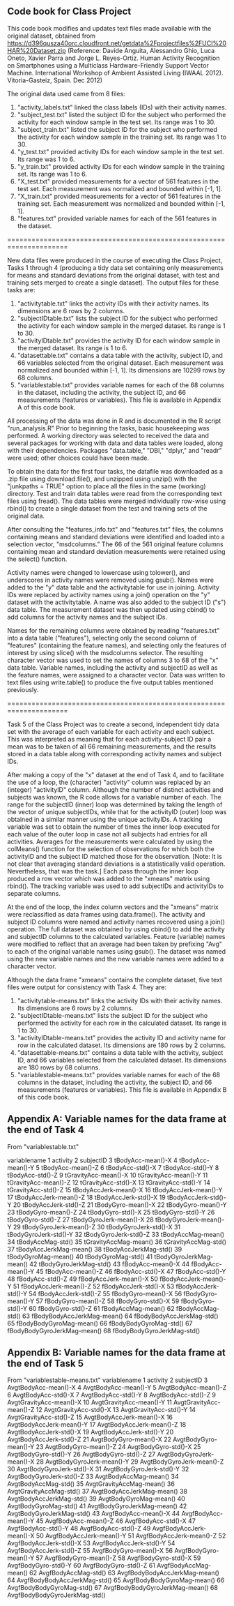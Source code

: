 ## Code book for Class Project

This code book modifies and updates text files made available with the original dataset, obtained from https://d396qusza40orc.cloudfront.net/getdata%2Fprojectfiles%2FUCI%20HAR%20Dataset.zip (Reference: Davide Anguita, Alessandro Ghio, Luca Oneto, Xavier Parra and Jorge L. Reyes-Ortiz. Human Activity Recognition on Smartphones using a Multiclass Hardware-Friendly Support Vector Machine. International Workshop of Ambient Assisted Living (IWAAL 2012). Vitoria-Gasteiz, Spain. Dec 2012)

The original data used came from 8 files:
 1. "activity_labels.txt" linked the class labels (IDs) with their activity names.
 2. "subject_test.txt" listed the subject ID for the subject who performed the activity for each window sample in the test set. Its range was 1 to 30.
 3. "subject_train.txt" listed the subject ID for the subject who performed the activity for each window sample in the training set. Its range was 1 to 30.
 4. "y_test.txt" provided activity IDs for each window sample in the test set. Its range was 1 to 6.
 5. "y_train.txt" provided activity IDs for each window sample in the training set. Its range was 1 to 6.
 6. "X_test.txt" provided measurements for a vector of 561 features in the test set. Each measurement was normalized and bounded within [-1, 1].
 7. "X_train.txt" provided measurements for a vector of 561 features in the training set. Each measurement was normalized and bounded within [-1, 1].
 8. "features.txt" provided variable names for each of the 561 features in the dataset.

=====================================================================

New data files were produced in the course of executing the Class Project, Tasks 1 through 4 (producing a tidy data set containing only measurements for means and standard deviations from the original dataset, with test and training sets merged to create a single dataset). The output files for these tasks are:
 1. "activitytable.txt" links the activity IDs with their activity names. Its dimensions are 6 rows by 2 columns.
 2. "subjectIDtable.txt" lists the subject ID for the subject who performed the activity for each window sample in the merged dataset. Its range is 1 to 30.
 3. "activityIDtable.txt" provides the activity ID for each window sample in the merged dataset. Its range is 1 to 6.
 4. "datasettable.txt" contains a data table with the activity, subject ID, and 66 variables selected from the original dataset. Each measurement was normalized and bounded within [-1, 1]. Its dimensions are 10299 rows by 68 columns.
 5. "variablestable.txt" provides variable names for each of the 68 columns in the dataset, including the activity, the subject ID, and 66 measurements (features or variables). This file is available in Appendix A of this code book.

All processing of the data was done in R and is documented in the R script "run_analysis.R" Prior to beginning the tasks, basic housekeeping was performed. A working directory was selected to received the data and several packages for working with data and data tables were loaded, along with their dependencies. Packages "data.table," "DBI," "dplyr," and "readr" were used; other choices could have been made.

To obtain the data for the first four tasks, the datafile was downloaded as  a .zip file using download.file(), and unzipped using unzip() with the "junkpaths = TRUE" option to place all the files in the same (working) directory. Test and train data tables were read from the corresponding text files using fread(). The data tables were merged individually row-wise using rbind() to create a single dataset from the test and training sets of the original data.

After consulting the "features_info.txt" and "features.txt" files, the columns containing means and standard deviations were identified and loaded into a selection vector, "msdcolumns." The 66 of the 561 original feature columns containing mean and standard deviation measurements were retained using the select() function.

Activity names were changed to lowercase using tolower(), and underscores in activity names were removed using gsub(). Names were added to the "y" data table and the activitytable for use in joining. Activity IDs were replaced by activity names using a join() operation on the "y" dataset with the activitytable. A name was also added to the subject ID ("s") data table. The measurement dataset was then updated using cbind() to add columns for the activity names and the subject IDs.

Names for the remaining columns were obtained by reading "features.txt" into a data table ("features"), selecting only the second column of "features" (containing the feature names), and selecting only the features of interest by using slice() with the msdcolumns selector. The resulting character vector was used to set the names of columns 3 to 68 of the "x" data table. Variable names, including the activity and subjectID as well as the feature names, were assigned to a character vector. Data was written to text files using write.table() to produce the five output tables mentioned previously.

=====================================================================

Task 5 of the Class Project was to create a second, independent tidy data set with the average of each variable for each activity and each subject. This was interpreted as meaning that for each activity-subject ID pair a mean was to be taken of all 66 remaining measurements, and the results stored in a data table along with corresponding activity names and subject IDs.

After making a copy of the "x" dataset at the end of Task 4, and to facilitate the use of a loop, the (character) "activity" column was replaced by an (integer) "activityID" column. Although the number of distinct activities and subjects was known, the R code allows for a variable number of each. The range for the subjectID (inner) loop was determined by taking the length of the vector of unique subjectIDs, while that for the activityID (outer) loop was obtained in a similar manner using the unique activityIDs. A tracking variable was set to obtain the number of times the inner loop executed for each value of the outer loop in case not all subjects had entries for all activities. Averages for the measurements were calculated by using the colMeans() function for the selection of observations for which both the activityID and the subject ID matched those for the observation. [Note: It is not clear that averaging standard deviations is a statistically valid operation. Nevertheless, that was the task.] Each pass through the inner loop produced a row vector which was added to the "xmeans" matrix using rbind(). The tracking variable was used to add subjectIDs and activityIDs to separate columns.

At the end of the loop, the index column vectors and the "xmeans" matrix were reclassified as data frames using data.frame(). The activity and subject ID columns were named and activity names recovered using a join() operation. The full dataset was obtained by using cbind() to add the activity and subjectID columns to the calculated variables. Feature (variable) names were modified to reflect that an average had been taken by prefixing "Avg" to each of the original variable names using gsub(). The dataset was named using the new variable names and the new variable names were added to a character vector.

Although the data frame "xmeans" contains the complete dataset, five text files were output for consistency with Task 4. They are:
 1. "activitytable-means.txt" links the activity IDs with their activity names. Its dimensions are 6 rows by 2 columns.
 2. "subjectIDtable-means.txt" lists the subject ID for the subject who performed the activity for each row in the calculated dataset. Its range is 1 to 30.
 3. "activityIDtable-means.txt" provides the activity ID and activity name for row in the calculated dataset. Its dimensions are 180 rows by 2 columns.
 4. "datasettable-means.txt" contains a data table with the activity, subject ID, and 66 variables selected from the calculated dataset. Its dimensions are 180 rows by 68 columns.
 5. "variablestable-means.txt" provides variable names for each of the 68 columns in the dataset, including the activity, the subject ID, and 66 measurements (features or variables). This file is available in Appendix B of this code book.

## Appendix A: Variable names for the data frame at the end of Task 4

From "variablestable.txt"

variablename
 1 activity
 2 subjectID
 3 tBodyAcc-mean()-X
 4 tBodyAcc-mean()-Y
 5 tBodyAcc-mean()-Z
 6 tBodyAcc-std()-X
 7 tBodyAcc-std()-Y
 8 tBodyAcc-std()-Z
 9 tGravityAcc-mean()-X
 10 tGravityAcc-mean()-Y
 11 tGravityAcc-mean()-Z
 12 tGravityAcc-std()-X
 13 tGravityAcc-std()-Y
 14 tGravityAcc-std()-Z
 15 tBodyAccJerk-mean()-X
 16 tBodyAccJerk-mean()-Y
 17 tBodyAccJerk-mean()-Z
 18 tBodyAccJerk-std()-X
 19 tBodyAccJerk-std()-Y
 20 tBodyAccJerk-std()-Z
 21 tBodyGyro-mean()-X
 22 tBodyGyro-mean()-Y
 23 tBodyGyro-mean()-Z
 24 tBodyGyro-std()-X
 25 tBodyGyro-std()-Y
 26 tBodyGyro-std()-Z
 27 tBodyGyroJerk-mean()-X
 28 tBodyGyroJerk-mean()-Y
 29 tBodyGyroJerk-mean()-Z
 30 tBodyGyroJerk-std()-X
 31 tBodyGyroJerk-std()-Y
 32 tBodyGyroJerk-std()-Z
 33 tBodyAccMag-mean()
 34 tBodyAccMag-std()
 35 tGravityAccMag-mean()
 36 tGravityAccMag-std()
 37 tBodyAccJerkMag-mean()
 38 tBodyAccJerkMag-std()
 39 tBodyGyroMag-mean()
 40 tBodyGyroMag-std()
 41 tBodyGyroJerkMag-mean()
 42 tBodyGyroJerkMag-std()
 43 fBodyAcc-mean()-X
 44 fBodyAcc-mean()-Y
 45 fBodyAcc-mean()-Z
 46 fBodyAcc-std()-X
 47 fBodyAcc-std()-Y
 48 fBodyAcc-std()-Z
 49 fBodyAccJerk-mean()-X
 50 fBodyAccJerk-mean()-Y
 51 fBodyAccJerk-mean()-Z
 52 fBodyAccJerk-std()-X
 53 fBodyAccJerk-std()-Y
 54 fBodyAccJerk-std()-Z
 55 fBodyGyro-mean()-X
 56 fBodyGyro-mean()-Y
 57 fBodyGyro-mean()-Z
 58 fBodyGyro-std()-X
 59 fBodyGyro-std()-Y
 60 fBodyGyro-std()-Z
 61 fBodyAccMag-mean()
 62 fBodyAccMag-std()
 63 fBodyBodyAccJerkMag-mean()
 64 fBodyBodyAccJerkMag-std()
 65 fBodyBodyGyroMag-mean()
 66 fBodyBodyGyroMag-std()
 67 fBodyBodyGyroJerkMag-mean()
 68 fBodyBodyGyroJerkMag-std()

## Appendix B: Variable names for the data frame at the end of Task 5

From "variablestable-means.txt"
variablename
1 activity
2 subjectID
3 AvgtBodyAcc-mean()-X
4 AvgtBodyAcc-mean()-Y
5 AvgtBodyAcc-mean()-Z
6 AvgtBodyAcc-std()-X
7 AvgtBodyAcc-std()-Y
8 AvgtBodyAcc-std()-Z
9 AvgtGravityAcc-mean()-X
10 AvgtGravityAcc-mean()-Y
11 AvgtGravityAcc-mean()-Z
12 AvgtGravityAcc-std()-X
13 AvgtGravityAcc-std()-Y
14 AvgtGravityAcc-std()-Z
15 AvgtBodyAccJerk-mean()-X
16 AvgtBodyAccJerk-mean()-Y
17 AvgtBodyAccJerk-mean()-Z
18 AvgtBodyAccJerk-std()-X
19 AvgtBodyAccJerk-std()-Y
20 AvgtBodyAccJerk-std()-Z
21 AvgtBodyGyro-mean()-X
22 AvgtBodyGyro-mean()-Y
23 AvgtBodyGyro-mean()-Z
24 AvgtBodyGyro-std()-X
25 AvgtBodyGyro-std()-Y
26 AvgtBodyGyro-std()-Z
27 AvgtBodyGyroJerk-mean()-X
28 AvgtBodyGyroJerk-mean()-Y
29 AvgtBodyGyroJerk-mean()-Z
30 AvgtBodyGyroJerk-std()-X
31 AvgtBodyGyroJerk-std()-Y
32 AvgtBodyGyroJerk-std()-Z
33 AvgtBodyAccMag-mean()
34 AvgtBodyAccMag-std()
35 AvgtGravityAccMag-mean()
36 AvgtGravityAccMag-std()
37 AvgtBodyAccJerkMag-mean()
38 AvgtBodyAccJerkMag-std()
39 AvgtBodyGyroMag-mean()
40 AvgtBodyGyroMag-std()
41 AvgtBodyGyroJerkMag-mean()
42 AvgtBodyGyroJerkMag-std()
43 AvgfBodyAcc-mean()-X
44 AvgfBodyAcc-mean()-Y
45 AvgfBodyAcc-mean()-Z
46 AvgfBodyAcc-std()-X
47 AvgfBodyAcc-std()-Y
48 AvgfBodyAcc-std()-Z
49 AvgfBodyAccJerk-mean()-X
50 AvgfBodyAccJerk-mean()-Y
51 AvgfBodyAccJerk-mean()-Z
52 AvgfBodyAccJerk-std()-X
53 AvgfBodyAccJerk-std()-Y
54 AvgfBodyAccJerk-std()-Z
55 AvgfBodyGyro-mean()-X
56 AvgfBodyGyro-mean()-Y
57 AvgfBodyGyro-mean()-Z
58 AvgfBodyGyro-std()-X
59 AvgfBodyGyro-std()-Y
60 AvgfBodyGyro-std()-Z
61 AvgfBodyAccMag-mean()
62 AvgfBodyAccMag-std()
63 AvgfBodyBodyAccJerkMag-mean()
64 AvgfBodyBodyAccJerkMag-std()
65 AvgfBodyBodyGyroMag-mean()
66 AvgfBodyBodyGyroMag-std()
67 AvgfBodyBodyGyroJerkMag-mean()
68 AvgfBodyBodyGyroJerkMag-std()

